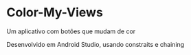 # Color-My-Views
Um aplicativo com botões que mudam de cor

Desenvolvido em Android Studio, usando constraits e chaining

